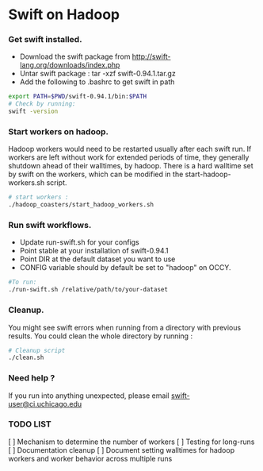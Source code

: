 # Swift on Hadoop

### Get swift installed.

* Download the swift package from http://swift-lang.org/downloads/index.php
* Untar swift package : tar -xzf swift-0.94.1.tar.gz
* Add the following to .bashrc to get swift in path

```bash
export PATH=$PWD/swift-0.94.1/bin:$PATH
# Check by running:
swift -version
```

### Start workers on hadoop.

Hadoop workers would need to be restarted usually after each swift run.
If workers are left without work for extended periods of time, they generally
shutdown ahead of their walltimes, by hadoop. There is a hard walltime set by
swift on the workers, which can be modified in the start-hadoop-workers.sh script.

```bash
# start workers :
./hadoop_coasters/start_hadoop_workers.sh
```

### Run swift workflows.

* Update run-swift.sh for your configs
* Point stable at your installation of swift-0.94.1
* Point DIR at the default dataset you want to use
* CONFIG variable should by default be set to "hadoop" on OCCY.

```bash
#To run:
./run-swift.sh /relative/path/to/your-dataset
```

### Cleanup.

You might see swift errors when running from a directory with previous results.
You could clean the whole directory by running :

```bash
# Cleanup script
./clean.sh
```


### Need help ?

If you run into anything unexpected, please email <swift-user@ci.uchicago.edu>

### TODO LIST


[ ]  Mechanism to determine the number of workers
[ ]  Testing for long-runs
[ ]  Documentation cleanup
[ ]  Document setting walltimes for hadoop workers and worker behavior across multiple runs
